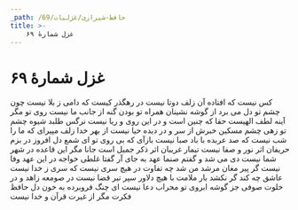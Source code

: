 ```yaml
---
_path: /حافظ-شیرازی/غزلیات/69
title: >-
    غزل شمارهٔ ۶۹
---
```

# غزل شمارهٔ ۶۹

کس نیست که افتاده آن زلف دوتا نیست
در رهگذر کیست که دامی ز بلا نیست
چون چشم تو دل می برد از گوشه نشینان
همراه تو بودن گنه از جانب ما نیست
روی تو مگر آینه لطف الهیست
حقا که چنین است و در این روی و ریا نیست
نرگس طلبد شیوه چشم تو زهی چشم
مسکین خبرش از سر و در دیده حیا نیست
از بهر خدا زلف مپیرای که ما را
شب نیست که صد عربده با باد صبا نیست
بازآی که بی روی تو ای شمع دل افروز
در بزم حریفان اثر نور و صفا نیست
تیمار غریبان اثر ذکر جمیل است
جانا مگر این قاعده در شهر شما نیست
دی می شد و گفتم صنما عهد به جای آر
گفتا غلطی خواجه در این عهد وفا نیست
گر پیر مغان مرشد من شد چه تفاوت
در هیچ سری نیست که سری ز خدا نیست
عاشق چه کند گر نکشد بار ملامت
با هیچ دلاور سپر تیر قضا نیست
در صومعه زاهد و در خلوت صوفی
جز گوشه ابروی تو محراب دعا نیست
ای چنگ فروبرده به خون دل حافظ
فکرت مگر از غیرت قرآن و خدا نیست
